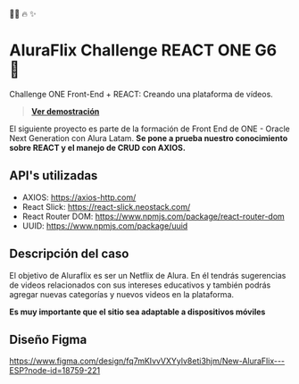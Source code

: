 📝🚀 🔥 ✨

# AluraFlix Challenge REACT ONE G6 🚀
Challenge ONE Front-End + REACT: Creando una plataforma de vídeos.
> **[Ver demostración](https://aluraflixoneg4.vercel.app/)**

El siguiente proyecto es parte de la formación de Front End de ONE - Oracle Next Generation con Alura Latam. **Se pone a prueba nuestro conocimiento sobre REACT  y el manejo de CRUD con AXIOS.**

## API's utilizadas
* AXIOS: https://axios-http.com/
* React Slick: https://react-slick.neostack.com/
* React Router DOM: https://www.npmjs.com/package/react-router-dom
* UUID: https://www.npmjs.com/package/uuid

## Descripción del caso
El objetivo de Aluraflix es ser un Netflix de Alura. En él tendrás sugerencias de videos relacionados con sus intereses educativos y también podrás agregar nuevas categorías y nuevos videos en la plataforma.

**Es muy importante que el sitio sea adaptable a dispositivos móviles**

## Diseño Figma
https://www.figma.com/design/fq7mKIvvVXYylv8eti3hjm/New-AluraFlix---ESP?node-id=18759-221
